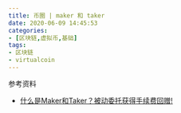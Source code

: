 ```yaml
---
title: 币圈 | maker 和 taker
date: 2020-06-09 14:45:53
categories:
- [区块链,虚拟币,基础]
tags:
- 区块链
- virtualcoin
---
```

参考资料

- [什么是Maker和Taker？被动委托获得手续费回赠!](https://blog.bybit.com/zh-cn/trading-school-cn/bybit-%e5%ad%a6%e9%99%a2/%e4%bb%80%e4%b9%88%e6%98%afmaker%e5%92%8ctaker%ef%bc%9f%e8%a2%ab%e5%8a%a8%e5%a7%94%e6%89%98%e8%8e%b7%e5%be%97%e6%89%8b%e7%bb%ad%e8%b4%b9%e5%9b%9e%e8%b5%a0/)

<!-- more -->

